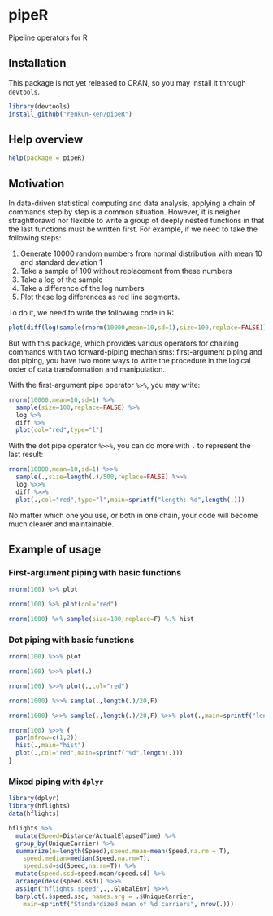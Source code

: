 # pipeR

Pipeline operators for R

## Installation

This package is not yet released to CRAN, so you may install it through `devtools`.

```r
library(devtools)
install_github("renkun-ken/pipeR")
```

## Help overview

```r
help(package = pipeR)
```

## Motivation

In data-driven statistical computing and data analysis, applying a chain of commands step by step is a common situation. However, it is neigher straghtforawd nor flexible to write a group of deeply nested functions in that the last functions must be written first. For example, if we need to take the following steps:

1. Generate 10000 random numbers from normal distribution with mean 10 and standard deviation 1
2. Take a sample of 100 without replacement from these numbers
3. Take a log of the sample
4. Take a difference of the log numbers
5. Plot these log differences as red line segments.

To do it, we need to write the following code in R:

```r
plot(diff(log(sample(rnorm(10000,mean=10,sd=1),size=100,replace=FALSE))),col="red",type="l")
```

But with this package, which provides various operators for chaining commands with two forward-piping mechanisms: first-argument piping and dot piping, you have two more ways to write the procedure in the logical order of data transformation and manipulation.

With the first-argument pipe operator `%>%`, you may write:

```r
rnorm(10000,mean=10,sd=1) %>%
  sample(size=100,replace=FALSE) %>%
  log %>%
  diff %>%
  plot(col="red",type="l")
```

With the dot pipe operator `%>>%`, you can do more with `.` to represent the last result:

```r
rnorm(10000,mean=10,sd=1) %>>%
  sample(.,size=length(.)/500,replace=FALSE) %>>%
  log %>>%
  diff %>>%
  plot(.,col="red",type="l",main=sprintf("length: %d",length(.)))
```

No matter which one you use, or both in one chain, your code will become much clearer and maintainable.

## Example of usage

### First-argument piping with basic functions

```r
rnorm(100) %>% plot

rnorm(100) %>% plot(col="red")

rnorm(1000) %>% sample(size=100,replace=F) %.% hist
```

### Dot piping with basic functions

```r
rnorm(100) %>>% plot

rnorm(100) %>>% plot(.)

rnorm(100) %>>% plot(.,col="red")

rnorm(1000) %>>% sample(.,length(.)/20,F)

rnorm(1000) %>>% sample(.,length(.)/20,F) %>>% plot(.,main=sprintf("length: %d",length(.)))

rnorm(100) %>>% {
  par(mfrow=c(1,2))
  hist(.,main="hist")
  plot(.,col="red",main=sprintf("%d",length(.)))
} 
```

### Mixed piping with `dplyr`

```r
library(dplyr)
library(hflights)
data(hflights)

hflights %>%
  mutate(Speed=Distance/ActualElapsedTime) %>%
  group_by(UniqueCarrier) %>%
  summarize(n=length(Speed),speed.mean=mean(Speed,na.rm = T),
    speed.median=median(Speed,na.rm=T),
    speed.sd=sd(Speed,na.rm=T)) %>%
  mutate(speed.ssd=speed.mean/speed.sd) %>%
  arrange(desc(speed.ssd)) %>>%
  assign("hflights.speed",.,.GlobalEnv) %>>%
  barplot(.$speed.ssd, names.arg = .$UniqueCarrier,
    main=sprintf("Standardized mean of %d carriers", nrow(.)))
```

